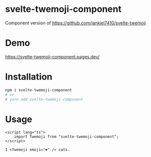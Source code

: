 # svelte-twemoji-component
Component version of https://github.com/jankiel7410/svelte-twemoji

# Demo
https://svelte-twemoji-component.pages.dev/

# Installation
```bash
npm i svelte-twemoji-component
# or
# yarn add svelte-twemoji-component
```

# Usage
```svelte
<script lang="ts">
    import Twemoji from "svelte-twemoji-component";
</script>

I <Twemoji emoji="❤" /> cats.
```
